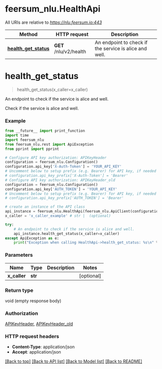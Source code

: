 # feersum_nlu.HealthApi

All URIs are relative to *https://nlu.feersum.io:443*

Method | HTTP request | Description
------------- | ------------- | -------------
[**health_get_status**](HealthApi.md#health_get_status) | **GET** /nlu/v2/health | An endpoint to check if the service is alice and well.


# **health_get_status**
> health_get_status(x_caller=x_caller)

An endpoint to check if the service is alice and well.

Check if the service is alice and well.

### Example
```python
from __future__ import print_function
import time
import feersum_nlu
from feersum_nlu.rest import ApiException
from pprint import pprint

# Configure API key authorization: APIKeyHeader
configuration = feersum_nlu.Configuration()
configuration.api_key['X-Auth-Token'] = 'YOUR_API_KEY'
# Uncomment below to setup prefix (e.g. Bearer) for API key, if needed
# configuration.api_key_prefix['X-Auth-Token'] = 'Bearer'
# Configure API key authorization: APIKeyHeader_old
configuration = feersum_nlu.Configuration()
configuration.api_key['AUTH_TOKEN'] = 'YOUR_API_KEY'
# Uncomment below to setup prefix (e.g. Bearer) for API key, if needed
# configuration.api_key_prefix['AUTH_TOKEN'] = 'Bearer'

# create an instance of the API class
api_instance = feersum_nlu.HealthApi(feersum_nlu.ApiClient(configuration))
x_caller = 'x_caller_example' # str |  (optional)

try:
    # An endpoint to check if the service is alice and well.
    api_instance.health_get_status(x_caller=x_caller)
except ApiException as e:
    print("Exception when calling HealthApi->health_get_status: %s\n" % e)
```

### Parameters

Name | Type | Description  | Notes
------------- | ------------- | ------------- | -------------
 **x_caller** | **str**|  | [optional] 

### Return type

void (empty response body)

### Authorization

[APIKeyHeader](../README.md#APIKeyHeader), [APIKeyHeader_old](../README.md#APIKeyHeader_old)

### HTTP request headers

 - **Content-Type**: application/json
 - **Accept**: application/json

[[Back to top]](#) [[Back to API list]](../README.md#documentation-for-api-endpoints) [[Back to Model list]](../README.md#documentation-for-models) [[Back to README]](../README.md)

